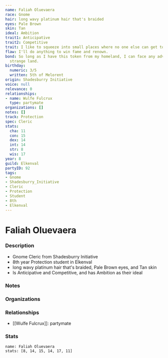 ```yaml
---
name: Faliah Oluevaera
race: Gnome
hair: long wavy platinum hair that's braided
eyes: Pale Brown
skin: Tan
ideal: Ambition
trait1: Anticipative
trait2: Competitive
trait: I like to squeeze into small places where no one else can get to me.
flaw: I'll do anything to win fame and renown.
bond: So long as I have this token from my homeland, I can face any adversity in this
  strange land.
birthday:
  numeric: 3/5
  written: 5th of Melorent
origin: Shadesburry Initiative
voice: null
relevance: 0
relationships:
- name: Wulfe Fulcrux
  type: partymate
organizations: []
notes: []
track: Protection
spec: Cleric
stats:
  cha: 11
  con: 15
  dex: 14
  int: 14
  str: 8
  wis: 17
year: 8
guild: Elkenval
partyID: 92
tags:
- Gnome
- Shadesburry_Initiative
- Cleric
- Protection
- Student
- 8th
- Elkenval
---
```

# Faliah Oluevaera
### Description
- Gnome Cleric from Shadesburry Initiative
- 8th year Protection student in Elkenval
- long wavy platinum hair that's braided, Pale Brown eyes, and Tan skin
- Is Anticipative and Competitive, and has Ambition as their ideal

### Notes

### Organizations

### Relationships
- [[Wulfe Fulcrux]]: partymate

### Stats
```statblock
name: Faliah Oluevaera
stats: [8, 14, 15, 14, 17, 11]
```